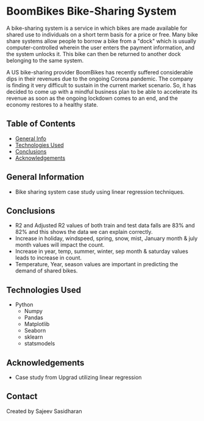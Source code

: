 # BoomBikes Bike-Sharing System
A bike-sharing system is a service in which bikes are made available for shared use to individuals on a short term basis for a price or free. Many bike share systems allow people to borrow a bike from a "dock" which is usually computer-controlled wherein the user enters the payment information, and the system unlocks it. This bike can then be returned to another dock belonging to the same system.

A US bike-sharing provider BoomBikes has recently suffered considerable dips in their revenues due to the ongoing Corona pandemic. The company is finding it very difficult to sustain in the current market scenario. So, it has decided to come up with a mindful business plan to be able to accelerate its revenue as soon as the ongoing lockdown comes to an end, and the economy restores to a healthy state.


## Table of Contents
* [General Info](#general-information)
* [Technologies Used](#technologies-used)
* [Conclusions](#conclusions)
* [Acknowledgements](#acknowledgements)

<!-- You can include any other section that is pertinent to your problem -->

## General Information
- Bike sharing system case study using linear regression techniques.

<!-- You don't have to answer all the questions - just the ones relevant to your project. -->

## Conclusions
- R2 and Adjusted R2 values of both train and test data falls are 83% and 82% and this shows the data we can explain correctly.
- Increase in holiday, windspeed, spring, snow, mist, January month & july month values will impact the count.
- Increase in year, temp, summer, winter, sep month & saturday values leads to increase in count.
- Temperature, Year, season values are important in predicting the demand of shared bikes.

<!-- You don't have to answer all the questions - just the ones relevant to your project. -->


## Technologies Used
- Python
    - Numpy
    - Pandas
    - Matplotlib
    - Seaborn
    - sklearn
    - statsmodels

<!-- As the libraries versions keep on changing, it is recommended to mention the version of library used in this project -->

## Acknowledgements
- Case study from Upgrad utilizing linear regression


## Contact
Created by Sajeev Sasidharan

<!-- Optional -->
<!-- ## License -->
<!-- This project is open source and available under the [... License](). -->

<!-- You don't have to include all sections - just the one's relevant to your project -->
